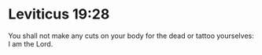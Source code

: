 # Leviticus 19:28

You shall not make any cuts on your body for the dead or tattoo yourselves: I am the Lord.
